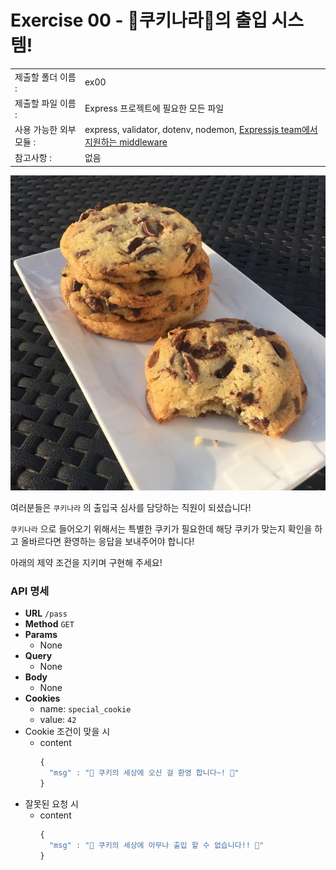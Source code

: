# Exercise 00 - 🍪쿠키나라🍪의 출입 시스템!

|                      |                                         |
| :--------------------| --------------------------------------- |
|   제출할 폴더 이름 :     |  ex00                                  |
|   제출할 파일 이름 :     | Express 프로젝트에 필요한 모든 파일 |
|   사용 가능한 외부 모듈 : |  express, validator, dotenv, nodemon, [Expressjs team에서 지원하는 middleware](http://expressjs.com/en/resources/middleware.html)  |
|   참고사항 :           |  없음                                    |

![Cookie](ex00/Cookies%20aux%202%20chocolats%20de%20Cyril%20Lignac.jpeg)

여러분들은 `쿠키나라` 의 출입국 심사를 담당하는 직원이 되셨습니다!

`쿠키나라` 으로 들어오기 위해서는 특별한 쿠키가 필요한데 해당 쿠키가 맞는지 확인을 하고 올바르다면 환영하는 응답을 보내주어야 합니다!

아래의 제약 조건을 지키며 구현해 주세요!

### API 명세

- **URL**
  `/pass`
- **Method**
  `GET`
- **Params**
  - None
- **Query**
  - None
- **Body**
  - None
- **Cookies**
  - name: `special_cookie`
  - value: `42`
- Cookie 조건이 맞을 시
  - content
    ```js
    {
      "msg" : "🍪 쿠키의 세상에 오신 걸 환영 합니다~! 🍪"
    }
    ```
- 잘못된 요청 시
  - content
    ```js
    {
      "msg" : "🍪 쿠키의 세상에 아무나 출입 할 수 없습니다!! 🍪"
    }
    ```
